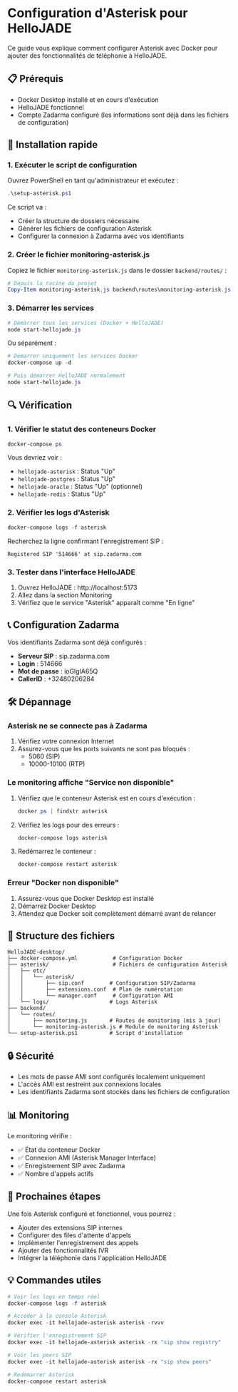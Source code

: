 # Configuration d'Asterisk pour HelloJADE

Ce guide vous explique comment configurer Asterisk avec Docker pour ajouter des fonctionnalités de téléphonie à HelloJADE.

## 📋 Prérequis

- Docker Desktop installé et en cours d'exécution
- HelloJADE fonctionnel
- Compte Zadarma configuré (les informations sont déjà dans les fichiers de configuration)

## 🚀 Installation rapide

### 1. Exécuter le script de configuration

Ouvrez PowerShell en tant qu'administrateur et exécutez :

```powershell
.\setup-asterisk.ps1
```

Ce script va :
- Créer la structure de dossiers nécessaire
- Générer les fichiers de configuration Asterisk
- Configurer la connexion à Zadarma avec vos identifiants

### 2. Créer le fichier monitoring-asterisk.js

Copiez le fichier `monitoring-asterisk.js` dans le dossier `backend/routes/` :

```powershell
# Depuis la racine du projet
Copy-Item monitoring-asterisk.js backend\routes\monitoring-asterisk.js
```

### 3. Démarrer les services

```powershell
# Démarrer tous les services (Docker + HelloJADE)
node start-hellojade.js
```

Ou séparément :

```powershell
# Démarrer uniquement les services Docker
docker-compose up -d

# Puis démarrer HelloJADE normalement
node start-hellojade.js
```

## 🔍 Vérification

### 1. Vérifier le statut des conteneurs Docker

```powershell
docker-compose ps
```

Vous devriez voir :
- `hellojade-asterisk` : Status "Up"
- `hellojade-postgres` : Status "Up"
- `hellojade-oracle` : Status "Up" (optionnel)
- `hellojade-redis` : Status "Up"

### 2. Vérifier les logs d'Asterisk

```powershell
docker-compose logs -f asterisk
```

Recherchez la ligne confirmant l'enregistrement SIP :
```
Registered SIP '514666' at sip.zadarma.com
```

### 3. Tester dans l'interface HelloJADE

1. Ouvrez HelloJADE : http://localhost:5173
2. Allez dans la section Monitoring
3. Vérifiez que le service "Asterisk" apparaît comme "En ligne"

## 📞 Configuration Zadarma

Vos identifiants Zadarma sont déjà configurés :
- **Serveur SIP** : sip.zadarma.com
- **Login** : 514666
- **Mot de passe** : ioGlgIA65Q
- **CallerID** : +32480206284

## 🛠️ Dépannage

### Asterisk ne se connecte pas à Zadarma

1. Vérifiez votre connexion Internet
2. Assurez-vous que les ports suivants ne sont pas bloqués :
   - 5060 (SIP)
   - 10000-10100 (RTP)

### Le monitoring affiche "Service non disponible"

1. Vérifiez que le conteneur Asterisk est en cours d'exécution :
   ```powershell
   docker ps | findstr asterisk
   ```

2. Vérifiez les logs pour des erreurs :
   ```powershell
   docker-compose logs asterisk
   ```

3. Redémarrez le conteneur :
   ```powershell
   docker-compose restart asterisk
   ```

### Erreur "Docker non disponible"

1. Assurez-vous que Docker Desktop est installé
2. Démarrez Docker Desktop
3. Attendez que Docker soit complètement démarré avant de relancer

## 📁 Structure des fichiers

```
HelloJADE-desktop/
├── docker-compose.yml           # Configuration Docker
├── asterisk/                    # Fichiers de configuration Asterisk
│   ├── etc/
│   │   └── asterisk/
│   │       ├── sip.conf        # Configuration SIP/Zadarma
│   │       ├── extensions.conf  # Plan de numérotation
│   │       └── manager.conf     # Configuration AMI
│   └── logs/                   # Logs Asterisk
├── backend/
│   └── routes/
│       ├── monitoring.js       # Routes de monitoring (mis à jour)
│       └── monitoring-asterisk.js # Module de monitoring Asterisk
└── setup-asterisk.ps1          # Script d'installation

```

## 🔒 Sécurité

- Les mots de passe AMI sont configurés localement uniquement
- L'accès AMI est restreint aux connexions locales
- Les identifiants Zadarma sont stockés dans les fichiers de configuration

## 📊 Monitoring

Le monitoring vérifie :
- ✅ État du conteneur Docker
- ✅ Connexion AMI (Asterisk Manager Interface)
- ✅ Enregistrement SIP avec Zadarma
- ✅ Nombre d'appels actifs

## 🚧 Prochaines étapes

Une fois Asterisk configuré et fonctionnel, vous pourrez :
- Ajouter des extensions SIP internes
- Configurer des files d'attente d'appels
- Implémenter l'enregistrement des appels
- Ajouter des fonctionnalités IVR
- Intégrer la téléphonie dans l'application HelloJADE

## 💡 Commandes utiles

```powershell
# Voir les logs en temps réel
docker-compose logs -f asterisk

# Accéder à la console Asterisk
docker exec -it hellojade-asterisk asterisk -rvvv

# Vérifier l'enregistrement SIP
docker exec -it hellojade-asterisk asterisk -rx "sip show registry"

# Voir les peers SIP
docker exec -it hellojade-asterisk asterisk -rx "sip show peers"

# Redémarrer Asterisk
docker-compose restart asterisk
```